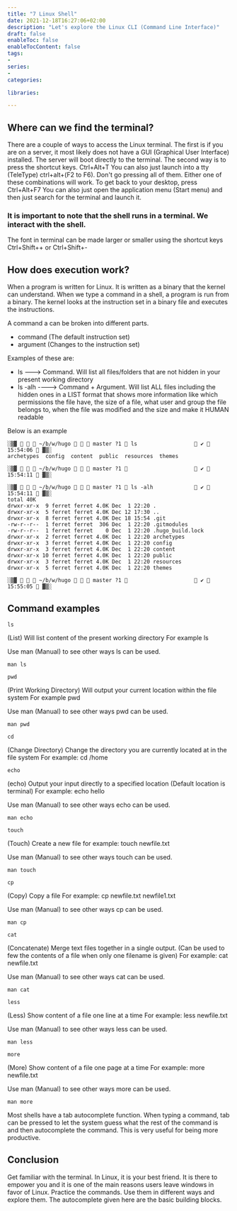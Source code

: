 ```yaml
---
title: "7 Linux Shell"
date: 2021-12-18T16:27:06+02:00
description: "Let's explore the Linux CLI (Command Line Interface)"
draft: false
enableToc: false
enableTocContent: false
tags:
-
series:
-
categories:

libraries:

---
```


## Where can we find the terminal?

There are a couple of ways to access the Linux terminal. The first is if you are on a server, it most likely does not have a GUI (Graphical User Interface) installed. The server will boot directly to the terminal.
The second way is to press the shortcut keys. Ctrl+Alt+T 
You can also just launch into a tty (TeleType) ctrl+alt+(F2 to F6). Don't go pressing all of them. Either one of these combinations will work.
To get back to your desktop, press Ctrl+Alt+F7
You can also just open the application menu (Start menu) and then just search for the terminal and launch it.


### It is important to note that the shell runs in a terminal. We interact with the shell.


The font in terminal can be made larger or smaller using the shortcut keys Ctrl+Shift++ or Ctrl+Shift+-

## How does execution work?

When  a program is written for Linux. It is written as a binary that the kernel can understand.
When we type a command in a shell, a program is run from a binary.
The kernel looks at the instruction set in a binary file and executes the instructions.

A command a can be broken into different parts.
* command (The default instruction set)
* argument (Changes to the instruction set)

Examples of these are:

* ls ---> Command. Will list all files/folders that are not hidden in your present working directory
* ls -alh ----> Command + Argument. Will list ALL files including the hidden ones in a LIST format that  shows more information like which permissions the file have, the size of a file, what user and group the file belongs to, when the file was modified and the size and make it HUMAN readable

Below is an example

```
░▒▓    ~/b/w/hugo    master ?1  ls                   ✔  15:54:06  ▓▒░
archetypes  config  content  public  resources  themes

░▒▓    ~/b/w/hugo    master ?1                       ✔  15:54:11  ▓▒░

```

```
░▒▓    ~/b/w/hugo    master ?1  ls -alh              ✔  15:54:11  ▓▒░
total 40K
drwxr-xr-x  9 ferret ferret 4.0K Dec  1 22:20 .
drwxr-xr-x  5 ferret ferret 4.0K Dec 12 17:30 ..
drwxr-xr-x  8 ferret ferret 4.0K Dec 18 15:54 .git
-rw-r--r--  1 ferret ferret  306 Dec  1 22:20 .gitmodules
-rw-r--r--  1 ferret ferret    0 Dec  1 22:20 .hugo_build.lock
drwxr-xr-x  2 ferret ferret 4.0K Dec  1 22:20 archetypes
drwxr-xr-x  3 ferret ferret 4.0K Dec  1 22:20 config
drwxr-xr-x  3 ferret ferret 4.0K Dec  1 22:20 content
drwxr-xr-x 10 ferret ferret 4.0K Dec  1 22:20 public
drwxr-xr-x  3 ferret ferret 4.0K Dec  1 22:20 resources
drwxr-xr-x  5 ferret ferret 4.0K Dec  1 22:20 themes

░▒▓    ~/b/w/hugo    master ?1                       ✔  15:55:05  ▓▒░

```

## Command examples

```
ls
```
(List) Will list content of the present working directory
For example ls

Use man (Manual) to see other ways ls can be used.

```
man ls
```


```
pwd
```
(Print Working Directory) Will output your current location within the file system
For example pwd

Use man (Manual) to see other ways pwd can be used.

```
man pwd
```

```
cd
```

(Change Directory) Change the directory you are currently located at in the file system
For example: cd /home

```
echo
```
(echo) Output your input directly to a specified location (Default location is terminal)
For example: echo hello

Use man (Manual) to see other ways echo can be used.

```
man echo
```

```
touch
```
(Touch) Create a new file
for example: touch newfile.txt 

Use man (Manual) to see other ways touch can be used.

```
man touch
```

```
cp
```
(Copy) Copy a file
For example: cp newfile.txt newfile1.txt

Use man (Manual) to see other ways cp can be used.

```
man cp
```

```
cat
```
(Concatenate) Merge text files together in a single output. (Can be used to few the contents of a file when only one filename is given)
For example: cat newfile.txt

Use man (Manual) to see other ways cat can be used.

```
man cat
```

```
less
```
(Less) Show content of a file one line at a time
For example: less newfile.txt

Use man (Manual) to see other ways less can be used.

```
man less
```

```
more
```
(More) Show content of a file one page at a time
For example: more newfile.txt

Use man (Manual) to see other ways more can be used.

```
man more
```

Most shells have a tab autocomplete function. When typing a command, tab can be pressed to let the system guess what the rest of the command is and then autocomplete the command. This is very useful for being more productive.

## Conclusion

Get familiar with the terminal. In Linux, it is your best friend. It is there to empower you and it is one of the main reasons users leave windows in favor of Linux.
Practice the commands. Use them in different ways and explore them.
The autocomplete given here are the basic building blocks.